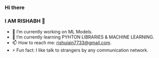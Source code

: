 ### Hi there
### I AM RISHABH 👋

- 🔭 I’m currently working on ML Models.
- 🌱 I’m currently learning PYHTON LIBRARIES & MACHINE LEARNING.
- 📫 How to reach me: rishujain7733@gmail.com.
- ⚡ Fun fact: I like talk to strangers by any communication network.
